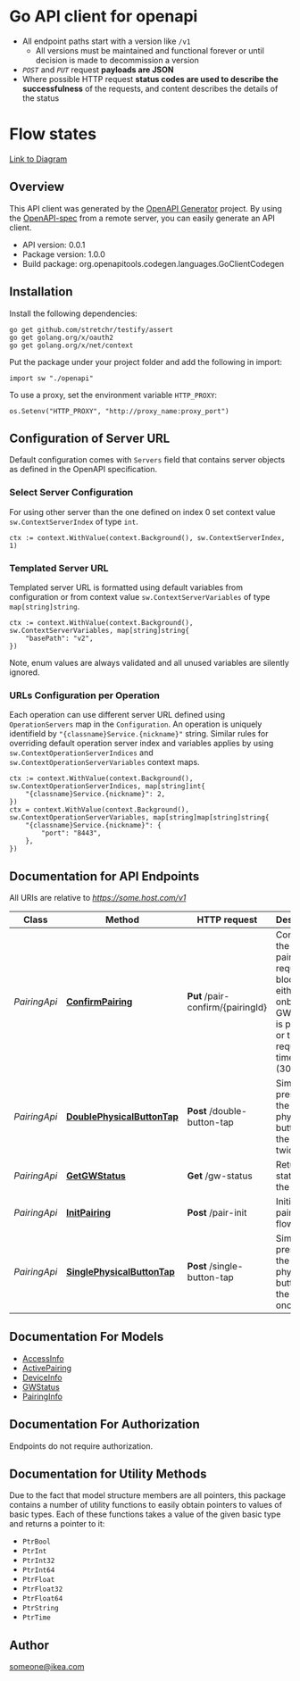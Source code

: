 # Go API client for openapi

* All endpoint paths start with a version like `/v1`
  * All versions must be maintained and functional forever or until decision is made to decommission a version
* _`POST`_ and _`PUT`_ request **payloads are JSON**
* Where possible HTTP request **status codes are used to describe the successfulness** of the requests, and content describes the details of the status
<h1>Flow states</h1> <a href=\"https://viewer.diagrams.net/?highlight=0000ff&edit=_blank&layers=1&nav=1#G1cb9foqv8zgGVY0KWIQRTiE0-21ST3WUI\">Link to Diagram</a>


## Overview
This API client was generated by the [OpenAPI Generator](https://openapi-generator.tech) project.  By using the [OpenAPI-spec](https://www.openapis.org/) from a remote server, you can easily generate an API client.

- API version: 0.0.1
- Package version: 1.0.0
- Build package: org.openapitools.codegen.languages.GoClientCodegen

## Installation

Install the following dependencies:

```shell
go get github.com/stretchr/testify/assert
go get golang.org/x/oauth2
go get golang.org/x/net/context
```

Put the package under your project folder and add the following in import:

```golang
import sw "./openapi"
```

To use a proxy, set the environment variable `HTTP_PROXY`:

```golang
os.Setenv("HTTP_PROXY", "http://proxy_name:proxy_port")
```

## Configuration of Server URL

Default configuration comes with `Servers` field that contains server objects as defined in the OpenAPI specification.

### Select Server Configuration

For using other server than the one defined on index 0 set context value `sw.ContextServerIndex` of type `int`.

```golang
ctx := context.WithValue(context.Background(), sw.ContextServerIndex, 1)
```

### Templated Server URL

Templated server URL is formatted using default variables from configuration or from context value `sw.ContextServerVariables` of type `map[string]string`.

```golang
ctx := context.WithValue(context.Background(), sw.ContextServerVariables, map[string]string{
	"basePath": "v2",
})
```

Note, enum values are always validated and all unused variables are silently ignored.

### URLs Configuration per Operation

Each operation can use different server URL defined using `OperationServers` map in the `Configuration`.
An operation is uniquely identifield by `"{classname}Service.{nickname}"` string.
Similar rules for overriding default operation server index and variables applies by using `sw.ContextOperationServerIndices` and `sw.ContextOperationServerVariables` context maps.

```
ctx := context.WithValue(context.Background(), sw.ContextOperationServerIndices, map[string]int{
	"{classname}Service.{nickname}": 2,
})
ctx = context.WithValue(context.Background(), sw.ContextOperationServerVariables, map[string]map[string]string{
	"{classname}Service.{nickname}": {
		"port": "8443",
	},
})
```

## Documentation for API Endpoints

All URIs are relative to *https://some.host.com/v1*

Class | Method | HTTP request | Description
------------ | ------------- | ------------- | -------------
*PairingApi* | [**ConfirmPairing**](docs/PairingApi.md#confirmpairing) | **Put** /pair-confirm/{pairingId} | Confirmes the ongoing pairing. The request will block until either the onboard GW button is pressed or the request times out (30s)
*PairingApi* | [**DoublePhysicalButtonTap**](docs/PairingApi.md#doublephysicalbuttontap) | **Post** /double-button-tap | Simulates pressing the physical button on the GW twice
*PairingApi* | [**GetGWStatus**](docs/PairingApi.md#getgwstatus) | **Get** /gw-status | Returns the status of the GW
*PairingApi* | [**InitPairing**](docs/PairingApi.md#initpairing) | **Post** /pair-init | Initiates the pairing flow.
*PairingApi* | [**SinglePhysicalButtonTap**](docs/PairingApi.md#singlephysicalbuttontap) | **Post** /single-button-tap | Simulates pressing the physical button on the GW once


## Documentation For Models

 - [AccessInfo](docs/AccessInfo.md)
 - [ActivePairing](docs/ActivePairing.md)
 - [DeviceInfo](docs/DeviceInfo.md)
 - [GWStatus](docs/GWStatus.md)
 - [PairingInfo](docs/PairingInfo.md)


## Documentation For Authorization

 Endpoints do not require authorization.


## Documentation for Utility Methods

Due to the fact that model structure members are all pointers, this package contains
a number of utility functions to easily obtain pointers to values of basic types.
Each of these functions takes a value of the given basic type and returns a pointer to it:

* `PtrBool`
* `PtrInt`
* `PtrInt32`
* `PtrInt64`
* `PtrFloat`
* `PtrFloat32`
* `PtrFloat64`
* `PtrString`
* `PtrTime`

## Author

someone@ikea.com

